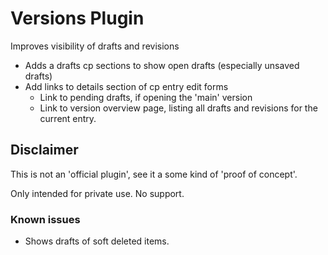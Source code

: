 # Versions Plugin

Improves visibility of drafts and revisions

* Adds a drafts cp sections to show open drafts (especially unsaved drafts)
* Add links to details section of cp entry edit forms
    * Link to pending drafts, if opening the 'main' version
    * Link to version overview page, listing all drafts and revisions for the current entry.

## Disclaimer
This is not an 'official plugin', see it a some kind
of 'proof of concept'.

Only intended for private use. No support.

### Known issues

* Shows drafts of soft deleted items.   
